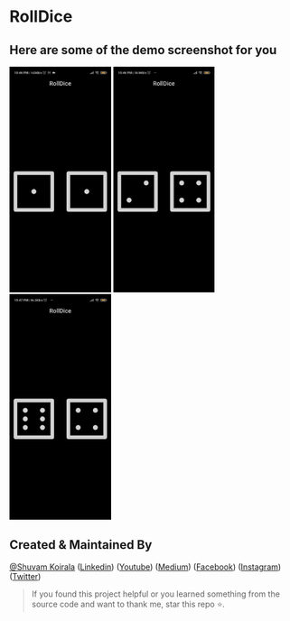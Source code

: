 # RollDice
## Here are some of the demo screenshot for you
<img src="Screenshot_2020-11-07-22-46-46-183_com.example.RollDice.jpg"
     alt="Markdown Monster icon"
      height="400" />  <img src="Screenshot_2020-11-07-22-46-54-803_com.example.RollDice.jpg"
     alt="Markdown Monster icon"
     height="400" /><img src="Screenshot_2020-11-07-22-47-37-472_com.example.RollDice.jpg"
     alt="Markdown Monster icon"
     height="400" />  
     
## Created & Maintained By

[@Shuvam Koirala](https://github.com/shuvam-koirala) ([Linkedin](https://www.linkedin.com/in/shuvam-koirala "LinkedIn Shuvam Koirala")) ([Youtube](https://www.youtube.com/channel/UCxei3a_ocUPux_foujUxYUg)) ([Medium](https://medium.com/@suvamkoirala08 "Medium Shuvam Koirala")) ([Facebook](https://www.facebook.com/shuvu00 "Facebook Shuvam Koirala")) ([Instagram](https://www.instagram.com/shuvu1112 "Instagram Shuvam Koirala")) ([Twitter](https://twitter.com/intent/follow?original_referer=https%3A%2F%2Fgithub.com%2Fshuvam-koirala&screen_name=koirala_shuvam "Twitter Shuvam Koirala"))

> If you found this project helpful or you learned something from the source code and want to thank me, star this repo ⭐.
